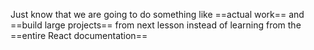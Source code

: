 Just know that we are going to do something like ==actual work== and ==build large projects== from next lesson instead of learning from the ==entire React documentation==